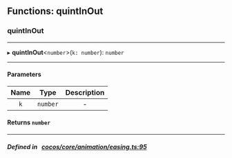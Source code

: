 ## Functions: quintInOut

### quintInOut


___
▸ **quintInOut**<`number`\>(`k: number`): `number`
___


#### Parameters

| Name | Type | Description |
| :------: | :------: | :------: |
| `k` | `number` | - |


#### Returns `number` 
___


##### Defined in &nbsp;   [cocos/core/animation/easing.ts:95](https://github.com/cocos-creator/engine/blob/c7bf6b8a9/cocos/core/animation/easing.ts#L95)&nbsp;
